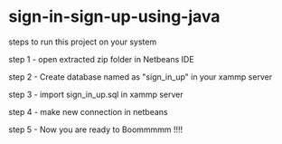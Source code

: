 # sign-in-sign-up-using-java

steps to run this project on your system

step 1 - open extracted zip folder in Netbeans IDE

step 2 - Create database named as "sign_in_up" in your xammp server

step 3 - import sign_in_up.sql in xammp server

step 4 - make new connection in netbeans

step 5 - Now you are ready to Boommmmm !!!!
